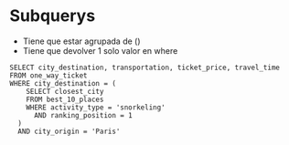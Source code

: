 # Subquerys

- Tiene que estar agrupada de ()
- Tiene que devolver 1 solo valor en where


```
SELECT city_destination, transportation, ticket_price, travel_time
FROM one_way_ticket
WHERE city_destination = (
    SELECT closest_city
    FROM best_10_places
    WHERE activity_type = 'snorkeling'
      AND ranking_position = 1
  )
  AND city_origin = 'Paris'
```
